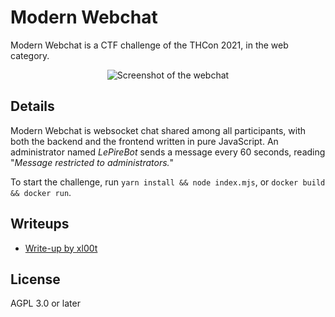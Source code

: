 # Modern Webchat

Modern Webchat is a CTF challenge of the THCon 2021, in the web category.

<p align="center">
  <img src="https://repository-images.githubusercontent.com/376723515/9857af00-ccf1-11eb-863f-33d87d94ca9f" alt="Screenshot of the webchat">
</p>

## Details

Modern Webchat is websocket chat shared among all participants, with both the backend and the frontend written in pure JavaScript. An administrator named *LePireBot* sends a message every 60 seconds, reading "*Message restricted to administrators.*"

To start the challenge, run `yarn install && node index.mjs`, or `docker build && docker run`.

## Writeups

* [Write-up by xl00t](https://github.com/xl00t/THCon21/blob/main/Modern%20Webchat.md)

## License

AGPL 3.0 or later

